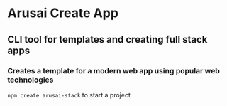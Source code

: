 # Arusai Create App

## CLI tool for templates and creating full stack apps

### Creates a template for a modern web app using popular web technologies

```npm create arusai-stack``` to start a project 